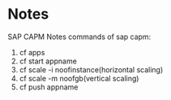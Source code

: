 # Notes
SAP CAPM Notes
commands of sap capm:
1. cf apps
2. cf start appname
3. cf scale -i noofinstance(horizontal scaling)
4. cf scale -m noofgb(vertical scaling)
5. cf push appname

   
